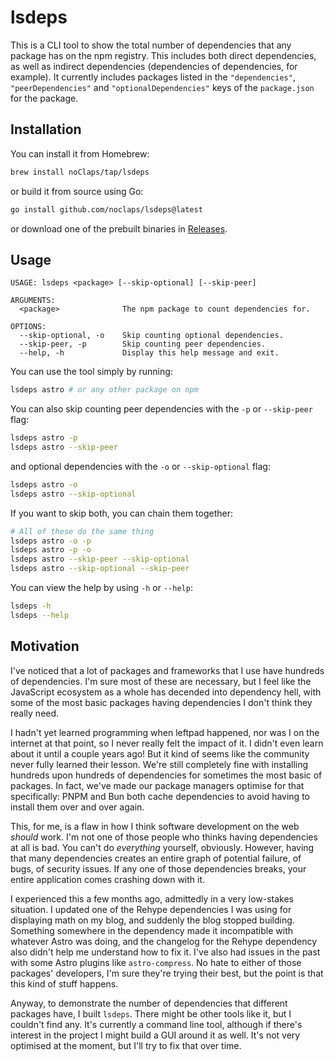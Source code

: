 # lsdeps

This is a CLI tool to show the total number of dependencies that any package has on the npm registry. This includes both direct dependencies, as well as indirect dependencies (dependencies of dependencies, for example). It currently includes packages listed in the `"dependencies"`, `"peerDependencies"` and `"optionalDependencies"` keys of the `package.json` for the package.

## Installation

You can install it from Homebrew:

```sh
brew install noClaps/tap/lsdeps
```

or build it from source using Go:

```sh
go install github.com/noclaps/lsdeps@latest
```

or download one of the prebuilt binaries in [Releases](https://github.com/noClaps/lsdeps/releases).

## Usage

```
USAGE: lsdeps <package> [--skip-optional] [--skip-peer]

ARGUMENTS:
  <package>              The npm package to count dependencies for.

OPTIONS:
  --skip-optional, -o    Skip counting optional dependencies.
  --skip-peer, -p        Skip counting peer dependencies.
  --help, -h             Display this help message and exit.
```

You can use the tool simply by running:

```sh
lsdeps astro # or any other package on npm
```

You can also skip counting peer dependencies with the `-p` or `--skip-peer` flag:

```sh
lsdeps astro -p
lsdeps astro --skip-peer
```

and optional dependencies with the `-o` or `--skip-optional` flag:

```sh
lsdeps astro -o
lsdeps astro --skip-optional
```

If you want to skip both, you can chain them together:

```sh
# All of these do the same thing
lsdeps astro -o -p
lsdeps astro -p -o
lsdeps astro --skip-peer --skip-optional
lsdeps astro --skip-optional --skip-peer
```

You can view the help by using `-h` or `--help`:

```sh
lsdeps -h
lsdeps --help
```

## Motivation

I've noticed that a lot of packages and frameworks that I use have hundreds of dependencies. I'm sure most of these are necessary, but I feel like the JavaScript ecosystem as a whole has decended into dependency hell, with some of the most basic packages having dependencies I don't think they really need.

I hadn't yet learned programming when leftpad happened, nor was I on the internet at that point, so I never really felt the impact of it. I didn't even learn about it until a couple years ago! But it kind of seems like the community never fully learned their lesson. We're still completely fine with installing hundreds upon hundreds of dependencies for sometimes the most basic of packages. In fact, we've made our package managers optimise for that specifically: PNPM and Bun both cache dependencies to avoid having to install them over and over again.

This, for me, is a flaw in how I think software development on the web _should_ work. I'm not one of those people who thinks having dependencies at all is bad. You can't do _everything_ yourself, obviously. However, having that many dependencies creates an entire graph of potential failure, of bugs, of security issues. If any one of those dependencies breaks, your entire application comes crashing down with it.

I experienced this a few months ago, admittedly in a very low-stakes situation. I updated one of the Rehype dependencies I was using for displaying math on my blog, and suddenly the blog stopped building. Something somewhere in the dependency made it incompatible with whatever Astro was doing, and the changelog for the Rehype dependency also didn't help me understand how to fix it. I've also had issues in the past with some Astro plugins like `astro-compress`. No hate to either of those packages' developers, I'm sure they're trying their best, but the point is that this kind of stuff happens.

Anyway, to demonstrate the number of dependencies that different packages have, I built `lsdeps`. There might be other tools like it, but I couldn't find any. It's currently a command line tool, although if there's interest in the project I might build a GUI around it as well. It's not very optimised at the moment, but I'll try to fix that over time.
